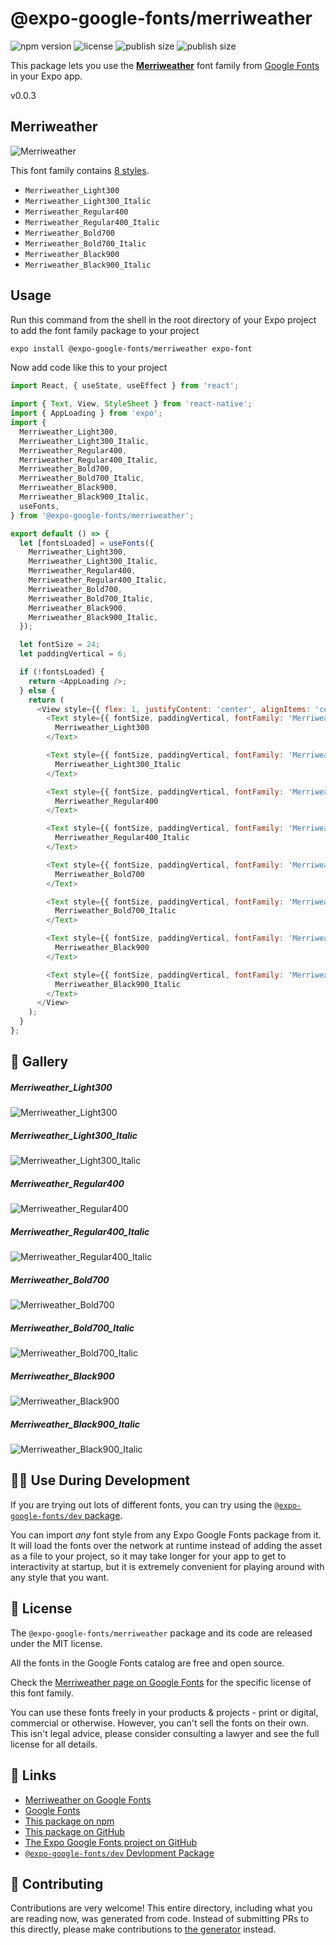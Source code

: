 # @expo-google-fonts/merriweather

![npm version](https://flat.badgen.net/npm/v/@expo-google-fonts/merriweather)
![license](https://flat.badgen.net/github/license/expo/google-fonts)
![publish size](https://flat.badgen.net/packagephobia/install/@expo-google-fonts/merriweather)
![publish size](https://flat.badgen.net/packagephobia/publish/@expo-google-fonts/merriweather)

This package lets you use the [**Merriweather**](https://fonts.google.com/specimen/Merriweather) font family from [Google Fonts](https://fonts.google.com/) in your Expo app.

v0.0.3

## Merriweather

![Merriweather](./font-family.png)

This font family contains [8 styles](#-gallery).

- `Merriweather_Light300`
- `Merriweather_Light300_Italic`
- `Merriweather_Regular400`
- `Merriweather_Regular400_Italic`
- `Merriweather_Bold700`
- `Merriweather_Bold700_Italic`
- `Merriweather_Black900`
- `Merriweather_Black900_Italic`

## Usage

Run this command from the shell in the root directory of your Expo project to add the font family package to your project
```sh
expo install @expo-google-fonts/merriweather expo-font
```

Now add code like this to your project
```js
import React, { useState, useEffect } from 'react';

import { Text, View, StyleSheet } from 'react-native';
import { AppLoading } from 'expo';
import {
  Merriweather_Light300,
  Merriweather_Light300_Italic,
  Merriweather_Regular400,
  Merriweather_Regular400_Italic,
  Merriweather_Bold700,
  Merriweather_Bold700_Italic,
  Merriweather_Black900,
  Merriweather_Black900_Italic,
  useFonts,
} from '@expo-google-fonts/merriweather';

export default () => {
  let [fontsLoaded] = useFonts({
    Merriweather_Light300,
    Merriweather_Light300_Italic,
    Merriweather_Regular400,
    Merriweather_Regular400_Italic,
    Merriweather_Bold700,
    Merriweather_Bold700_Italic,
    Merriweather_Black900,
    Merriweather_Black900_Italic,
  });

  let fontSize = 24;
  let paddingVertical = 6;

  if (!fontsLoaded) {
    return <AppLoading />;
  } else {
    return (
      <View style={{ flex: 1, justifyContent: 'center', alignItems: 'center' }}>
        <Text style={{ fontSize, paddingVertical, fontFamily: 'Merriweather_Light300' }}>
          Merriweather_Light300
        </Text>

        <Text style={{ fontSize, paddingVertical, fontFamily: 'Merriweather_Light300_Italic' }}>
          Merriweather_Light300_Italic
        </Text>

        <Text style={{ fontSize, paddingVertical, fontFamily: 'Merriweather_Regular400' }}>
          Merriweather_Regular400
        </Text>

        <Text style={{ fontSize, paddingVertical, fontFamily: 'Merriweather_Regular400_Italic' }}>
          Merriweather_Regular400_Italic
        </Text>

        <Text style={{ fontSize, paddingVertical, fontFamily: 'Merriweather_Bold700' }}>
          Merriweather_Bold700
        </Text>

        <Text style={{ fontSize, paddingVertical, fontFamily: 'Merriweather_Bold700_Italic' }}>
          Merriweather_Bold700_Italic
        </Text>

        <Text style={{ fontSize, paddingVertical, fontFamily: 'Merriweather_Black900' }}>
          Merriweather_Black900
        </Text>

        <Text style={{ fontSize, paddingVertical, fontFamily: 'Merriweather_Black900_Italic' }}>
          Merriweather_Black900_Italic
        </Text>
      </View>
    );
  }
};

```

## 🔡 Gallery

##### Merriweather_Light300
![Merriweather_Light300](./8e88a5324d8b8b44503a016700f8509fb935a78d5668c821daa0092bfea21493.ttf.png)

##### Merriweather_Light300_Italic
![Merriweather_Light300_Italic](./328531f24df7325999a988ae9020486990b3f719e0380ebc4c92287bf487a8ff.ttf.png)

##### Merriweather_Regular400
![Merriweather_Regular400](./7c2d3ddfee4c635410c77868a5443efcbf7f660b64d159ba2cbd7d03f43e02f3.ttf.png)

##### Merriweather_Regular400_Italic
![Merriweather_Regular400_Italic](./ec0e385dcae93a7bfa85adcf27ca8465f179fba9a112e05f07384561b29a4b1a.ttf.png)

##### Merriweather_Bold700
![Merriweather_Bold700](./853dd62f5464fdb7677eeceedf17f771b710501d4fb15dd7076912d7430e92e3.ttf.png)

##### Merriweather_Bold700_Italic
![Merriweather_Bold700_Italic](./acca91ffc59368ee6894a41c9c417f5d2ec9f03c2c181b8e90013e49a401caf4.ttf.png)

##### Merriweather_Black900
![Merriweather_Black900](./aeb362f6ad7c32d24b6a96265394b98c1da77b6620d79ecace57a083ff21c9d2.ttf.png)

##### Merriweather_Black900_Italic
![Merriweather_Black900_Italic](./c6aef6fa65ac3afe1f4e813c13cc623329ddae356f8fa330370e3f1cd754f928.ttf.png)


## 👩‍💻 Use During Development

If you are trying out lots of different fonts, you can try using the [`@expo-google-fonts/dev` package](https://github.com/expo/google-fonts/tree/master/font-packages/dev#readme).

You can import *any* font style from any Expo Google Fonts package from it. It will load the fonts
over the network at runtime instead of adding the asset as a file to your project, so it may take longer
for your app to get to interactivity at startup, but it is extremely convenient
for playing around with any style that you want.

## 📖 License

The `@expo-google-fonts/merriweather` package and its code are released under the MIT license.

All the fonts in the Google Fonts catalog are free and open source.

Check the [Merriweather page on Google Fonts](https://fonts.google.com/specimen/Merriweather) for the specific license of this font family.

You can use these fonts freely in your products & projects - print or digital, commercial or otherwise. However, you can't sell the fonts on their own. This isn't legal advice, please consider consulting a lawyer and see the full license for all details.

## 🔗 Links

- [Merriweather on Google Fonts](https://fonts.google.com/specimen/Merriweather)
- [Google Fonts](https://fonts.google.com/)
- [This package on npm](https://www.npmjs.com/package/@expo-google-fonts/merriweather)
- [This package on GitHub](https://github.com/expo/google-fonts/tree/master/font-packages/merriweather)
- [The Expo Google Fonts project on GitHub](https://github.com/expo/google-fonts)
- [`@expo-google-fonts/dev` Devlopment Package](https://github.com/expo/google-fonts/tree/master/font-packages/dev)


## 🤝 Contributing

Contributions are very welcome! This entire directory, including what you are reading now, was generated from code. Instead of submitting PRs to this directly, please make contributions to [the generator](https://github.com/expo/google-fonts/tree/master/packages/generator) instead.
